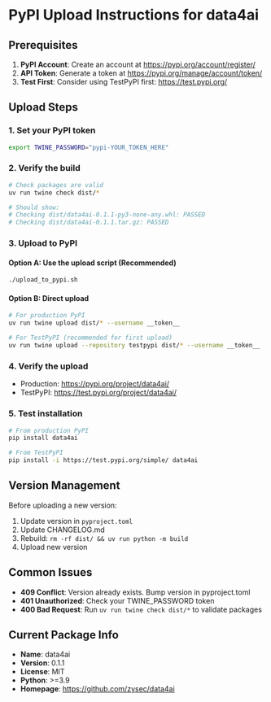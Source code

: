 # PyPI Upload Instructions for data4ai

## Prerequisites

1. **PyPI Account**: Create an account at https://pypi.org/account/register/
2. **API Token**: Generate a token at https://pypi.org/manage/account/token/
3. **Test First**: Consider using TestPyPI first: https://test.pypi.org/

## Upload Steps

### 1. Set your PyPI token

```bash
export TWINE_PASSWORD="pypi-YOUR_TOKEN_HERE"
```

### 2. Verify the build

```bash
# Check packages are valid
uv run twine check dist/*

# Should show:
# Checking dist/data4ai-0.1.1-py3-none-any.whl: PASSED
# Checking dist/data4ai-0.1.1.tar.gz: PASSED
```

### 3. Upload to PyPI

#### Option A: Use the upload script (Recommended)
```bash
./upload_to_pypi.sh
```

#### Option B: Direct upload
```bash
# For production PyPI
uv run twine upload dist/* --username __token__

# For TestPyPI (recommended for first upload)
uv run twine upload --repository testpypi dist/* --username __token__
```

### 4. Verify the upload

- Production: https://pypi.org/project/data4ai/
- TestPyPI: https://test.pypi.org/project/data4ai/

### 5. Test installation

```bash
# From production PyPI
pip install data4ai

# From TestPyPI
pip install -i https://test.pypi.org/simple/ data4ai
```

## Version Management

Before uploading a new version:

1. Update version in `pyproject.toml`
2. Update CHANGELOG.md
3. Rebuild: `rm -rf dist/ && uv run python -m build`
4. Upload new version

## Common Issues

- **409 Conflict**: Version already exists. Bump version in pyproject.toml
- **401 Unauthorized**: Check your TWINE_PASSWORD token
- **400 Bad Request**: Run `uv run twine check dist/*` to validate packages

## Current Package Info

- **Name**: data4ai
- **Version**: 0.1.1
- **License**: MIT
- **Python**: >=3.9
- **Homepage**: https://github.com/zysec/data4ai